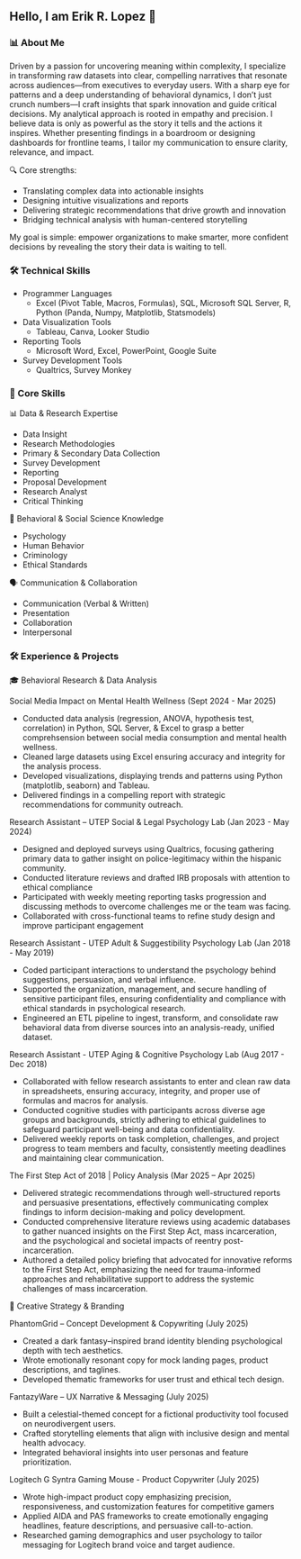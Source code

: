 ## Hello, I am Erik R. Lopez 👋
### 📊 About Me
Driven by a passion for uncovering meaning within complexity, I specialize in transforming raw datasets into clear, compelling narratives that resonate across audiences—from executives to everyday users. With a sharp eye for patterns and a deep understanding of behavioral dynamics, I don’t just crunch numbers—I craft insights that spark innovation and guide critical decisions.
My analytical approach is rooted in empathy and precision. I believe data is only as powerful as the story it tells and the actions it inspires. Whether presenting findings in a boardroom or designing dashboards for frontline teams, I tailor my communication to ensure clarity, relevance, and impact.

🔍 Core strengths:
- Translating complex data into actionable insights
- Designing intuitive visualizations and reports
- Delivering strategic recommendations that drive growth and innovation
- Bridging technical analysis with human-centered storytelling

My goal is simple: empower organizations to make smarter, more confident decisions by revealing the story their data is waiting to tell.

### 🛠️ Technical Skills
- Programmer Languages
  - Excel (Pivot Table, Macros, Formulas), SQL, Microsoft SQL Server, R, Python (Panda, Numpy, Matplotlib, Statsmodels)
- Data Visualization Tools
  - Tableau, Canva, Looker Studio
- Reporting Tools
  - Microsoft Word, Excel, PowerPoint, Google Suite
- Survey Development Tools
  - Qualtrics, Survey Monkey

### 🧠 Core Skills
📊 Data & Research Expertise
- Data Insight
- Research Methodologies
- Primary & Secondary Data Collection
- Survey Development
- Reporting
- Proposal Development
- Research Analyst
- Critical Thinking

🧪 Behavioral & Social Science Knowledge
- Psychology
- Human Behavior
- Criminology
- Ethical Standards

🗣️ Communication & Collaboration
- Communication (Verbal & Written)
- Presentation
- Collaboration
- Interpersonal


### 🛠️ Experience & Projects
🎓 Behavioral Research & Data Analysis

Social Media Impact on Mental Health Wellness (Sept 2024 - Mar 2025)
- Conducted data analysis (regression, ANOVA, hypothesis test, correlation) in Python, SQL Server, & Excel to grasp a better comprehsension between social media consumption and mental health wellness.
- Cleaned large datasets using Excel ensuring accuracy and integrity for the analysis process.
- Developed visualizations, displaying trends and patterns using Python (matplotlib, seaborn) and Tableau. 
- Delivered findings in a compelling report with strategic recommendations for community outreach.

Research Assistant – UTEP Social & Legal Psychology Lab (Jan 2023 - May 2024)
- Designed and deployed surveys using Qualtrics, focusing gathering primary data to gather insight on police-legitimacy within the hispanic community.
- Conducted literature reviews and drafted IRB proposals with attention to ethical compliance
- Participated with weekly meeting reporting tasks progression and discussing methods to overcome challenges me or the team was facing. 
- Collaborated with cross-functional teams to refine study design and improve participant engagement

Research Assistant - UTEP Adult & Suggestibility Psychology Lab (Jan 2018 - May 2019)
- Coded participant interactions to understand the psychology behind suggestions, persuasion, and verbal influence.
- Supported the organization, management, and secure handling of sensitive participant files, ensuring confidentiality and compliance with ethical standards in psychological research.
- Engineered an ETL pipeline to ingest, transform, and consolidate raw behavioral data from diverse sources into an analysis-ready, unified dataset.

Research Assistant - UTEP Aging & Cognitive Psychology Lab (Aug 2017 - Dec 2018)
- Collaborated with fellow research assistants to enter and clean raw data in spreadsheets, ensuring accuracy, integrity, and proper use of formulas and macros for analysis.
- Conducted cognitive studies with participants across diverse age groups and backgrounds, strictly adhering to ethical guidelines to safeguard participant well-being and data confidentiality.
- Delivered weekly reports on task completion, challenges, and project progress to team members and faculty, consistently meeting deadlines and maintaining clear communication.

The First Step Act of 2018 | Policy Analysis	(Mar 2025 – Apr 2025)
- Delivered strategic recommendations through well-structured reports and persuasive presentations, effectively communicating complex findings to inform decision-making and policy development.
- Conducted comprehensive literature reviews using academic databases to gather nuanced insights on the First Step Act, mass incarceration, and the psychological and societal impacts of reentry post-incarceration.
- Authored a detailed policy briefing that advocated for innovative reforms to the First Step Act, emphasizing the need for trauma-informed approaches and rehabilitative support to address the systemic challenges of mass incarceration.

🌌 Creative Strategy & Branding

PhantomGrid – Concept Development & Copywriting (July 2025)
- Created a dark fantasy–inspired brand identity blending psychological depth with tech aesthetics.
- Wrote emotionally resonant copy for mock landing pages, product descriptions, and taglines.
- Developed thematic frameworks for user trust and ethical tech design.

FantazyWare – UX Narrative & Messaging (July 2025)
- Built a celestial-themed concept for a fictional productivity tool focused on neurodivergent users.
- Crafted storytelling elements that align with inclusive design and mental health advocacy.
- Integrated behavioral insights into user personas and feature prioritization.

Logitech G Syntra Gaming Mouse - Product Copywriter	(July 2025)
- Wrote high-impact product copy emphasizing precision, responsiveness, and customization features for competitive gamers
- Applied AIDA and PAS frameworks to create emotionally engaging headlines, feature descriptions, and persuasive call-to-action.
- Researched gaming demographics and user psychology to tailor messaging for Logitech brand voice and target audience.

